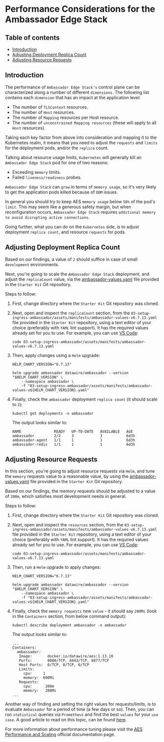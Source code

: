 # Performance Considerations for the Ambassador Edge Stack

## Table of contents

- [Introduction](#introduction)
- [Adjusting Deployment Replica Count](#adjusting-deployment-replica-count)
- [Adjusting Resource Requests](#adjusting-resource-requests)

## Introduction

The performance of `Ambassador Edge Stack's` control plane can be characterized along a number of different `dimensions`. The following list contains each `dimension` that has an impact at the application level:

- The number of `TLSContext` resources.
- The number of `Host` resources.
- The number of `Mapping` resources per Host resource.
- The number of `unconstrained Mapping resources` (these will apply to all `Host` resources).

Taking each key factor from above into consideration and mapping it to the Kubernetes realm, it means that you need to adjust the `requests` and `limits` for the deployment pods, and/or the `replica` count.

Talking about resource usage limits, `Kubernetes` will generally kill an `Ambassador Edge Stack` pod for one of two reasons:

- Exceeding `memory` limits.
- Failed `liveness/readiness` probes.

`Ambassador Edge Stack` can `grow` in terms of `memory usage`, so it's very likely to get the application pods killed because of `OOM` issues.

In general you should try to keep AES `memory usage` below `50%` of the pod's `limit`. This may seem like a generous safety margin, but when reconfiguration occurs, `Ambassador Edge Stack` requires `additional memory to avoid disrupting active connections`.

Going further, what you can do on the `Kubernetes` side, is to adjust deployment `replica count`, and resource `requests` for pods.

## Adjusting Deployment Replica Count

Based on our findings, a value of `2` should suffice in case of small `development` environments.

Next, you're going to scale the `Ambassador Edge Stack` deployment, and adjust the `replicaCount` value, via the [ambassador-values.yaml](../assets/manifests/ambassador-values-v6.7.13.yaml) file provided in the `Starter Kit` Git repository.

Steps to follow:

1. First, change directory where the `Starter Kit` Git repository was cloned.
2. Next, open and inspect the `replicaCount` section, from the `03-setup-ingress-ambassador/assets/manifests/ambassador-values-v6.7.13.yaml` file provided in the `Starter Kit` repository, using a text editor of your choice (preferably with `YAML` lint support). It has the required values already set for you to use. For example, you can use [VS Code](https://code.visualstudio.com):

   ```shell
   code 03-setup-ingress-ambassador/assets/manifests/ambassador-values-v6.7.13.yaml
   ```

3. Then, apply changes using a `Helm` upgrade:

    ```shell
    HELM_CHART_VERSION="6.7.13"

    helm upgrade ambassador datawire/ambassador --version "$HELM_CHART_VERSION" \
        --namespace ambassador \
        -f "03-setup-ingress-ambassador/assets/manifests/ambassador-values-v${HELM_CHART_VERSION}.yaml"
    ```

4. Finally, check the `ambassador` deployment `replica count` (it should scale to `2`):

    ```shell
    kubectl get deployments -n ambassador
    ```

    The output looks similar to:

    ```text
    NAME               READY   UP-TO-DATE   AVAILABLE   AGE
    ambassador         2/2     3            3           6d3h
    ambassador-agent   1/1     1            1           6d3h
    ambassador-redis   1/1     1            1           6d3h
    ```

## Adjusting Resource Requests

In this section, you're going to adjust resource requests via `Helm`, and tune the `memory` requests value to a reasonable value, by using the [ambassador-values.yaml](../assets/manifests/ambassador-values-v6.7.13.yaml) file provided in the `Starter Kit` Git repository.

Based on our findings, the memory requests should be adjusted to a value of `200m`, which satisfies most development needs in general.

Steps to follow:

1. First, change directory where the `Starter Kit` Git repository was cloned.
2. Next, open and inspect the `resources` section, from the `03-setup-ingress-ambassador/assets/manifests/ambassador-values-v6.7.13.yaml` file provided in the `Starter Kit` repository, using a text editor of your choice (preferably with `YAML` lint support). It has the required values already set for you to use. For example, you can use [VS Code](https://code.visualstudio.com):

   ```shell
   code 03-setup-ingress-ambassador/assets/manifests/ambassador-values-v6.7.13.yaml
   ```

3. Then, run a `Helm` upgrade to apply changes:

    ```shell
    HELM_CHART_VERSION="6.7.13"

    helm upgrade ambassador datawire/ambassador --version "$HELM_CHART_VERSION" \
        --namespace ambassador \
        -f "03-setup-ingress-ambassador/assets/manifests/ambassador-values-v${HELM_CHART_VERSION}.yaml"
    ```

4. Finally, check the `memory requests` new `value` - it should say `200Mi` (look in the `Containers` section, from below command output):

    ```shell
    kubectl describe deployment ambassador -n ambassador
    ```

    The output looks similar to:

    ```text
    ...
    Containers:
      ambassador:
       Image:       docker.io/datawire/aes:1.13.10
       Ports:       8080/TCP, 8443/TCP, 8877/TCP
       Host Ports:  0/TCP, 0/TCP, 0/TCP
       Limits:
         cpu:     1
         memory:  600Mi
       Requests:
         cpu:      200m
         memory:   200Mi
    ...
    ```

Another way of finding and setting the right values for requests/limits, is to evaluate `Ambassador` for a period of time (a few days or so). Then, you can run `statistical` queries via `Prometheus` and find the best `values` for your `use case`. A good article to read on this topic, can be found [here](https://blog.kubecost.com/blog/requests-and-limits).

For more information about performance tuning please visit the [AES Performance and Scaling](https://www.getambassador.io/docs/edge-stack/latest/topics/running/scaling) official documentation page.
